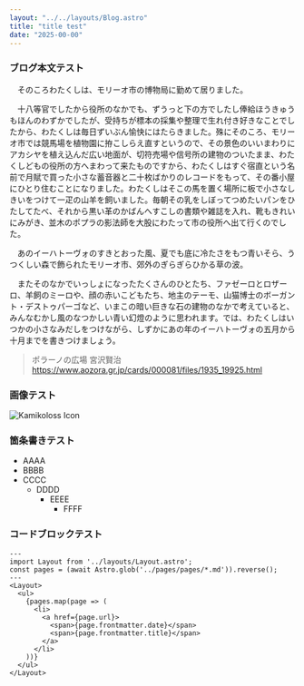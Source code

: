```yaml
---
layout: "../../layouts/Blog.astro"
title: "title test"
date: "2025-00-00"
---
```


### ブログ本文テスト

　そのころわたくしは、モリーオ市の博物局に勤めて居りました。

　十八等官でしたから役所のなかでも、ずうっと下の方でしたし俸給ほうきゅうもほんのわずかでしたが、受持ちが標本の採集や整理で生れ付き好きなことでしたから、わたくしは毎日ずいぶん愉快にはたらきました。殊にそのころ、モリーオ市では競馬場を植物園に拵こしらえ直すというので、その景色のいいまわりにアカシヤを植え込んだ広い地面が、切符売場や信号所の建物のついたまま、わたくしどもの役所の方へまわって来たものですから、わたくしはすぐ宿直という名前で月賦で買った小さな蓄音器と二十枚ばかりのレコードをもって、その番小屋にひとり住むことになりました。わたくしはそこの馬を置く場所に板で小さなしきいをつけて一疋の山羊を飼いました。毎朝その乳をしぼってつめたいパンをひたしてたべ、それから黒い革のかばんへすこしの書類や雑誌を入れ、靴もきれいにみがき、並木のポプラの影法師を大股にわたって市の役所へ出て行くのでした。

　あのイーハトーヴォのすきとおった風、夏でも底に冷たさをもつ青いそら、うつくしい森で飾られたモリーオ市、郊外のぎらぎらひかる草の波。

　またそのなかでいっしょになったたくさんのひとたち、ファゼーロとロザーロ、羊飼のミーロや、顔の赤いこどもたち、地主のテーモ、山猫博士のボーガント・デストゥパーゴなど、いまこの暗い巨きな石の建物のなかで考えていると、みんなむかし風のなつかしい青い幻燈のように思われます。では、わたくしはいつかの小さなみだしをつけながら、しずかにあの年のイーハトーヴォの五月から十月までを書きつけましょう。

> ポラーノの広場 宮沢賢治  
> https://www.aozora.gr.jp/cards/000081/files/1935_19925.html

### 画像テスト

![Kamikoloss Icon](https://i.gyazo.com/98a1ff9694d43b8ebd65cb086f2118c0.png)

### 箇条書きテスト

- AAAA
- BBBB
- CCCC
  - DDDD
    - EEEE
      - FFFF

### コードブロックテスト

```astro
---
import Layout from '../layouts/Layout.astro';
const pages = (await Astro.glob('../pages/pages/*.md')).reverse();
---
<Layout>
  <ul>
    {pages.map(page => (
      <li>
        <a href={page.url}>
          <span>{page.frontmatter.date}</span>
          <span>{page.frontmatter.title}</span>
        </a>
      </li>
    ))}
  </ul>
</Layout>
```
